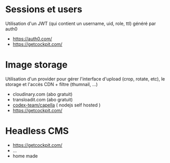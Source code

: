 # Sessions et users
Utilisation d'un JWT (qui contient un username, uid, role, ttl) généré par auth0
* https://auth0.com/
* https://getcockpit.com/

# Image storage
Utilisation d'un provider pour gérer l'interface d'upload (crop, rotate, etc), le storage et l'accès CDN + filtre (thumnail, ...)
* cloudinary.com (abo gratuit)
* transloadit.com (abo gratuit)
* [codex-team/capella](https://github.com/codex-team/capella) ( nodejs self hosted )
* https://getcockpit.com/

# Headless CMS
* https://getcockpit.com/
* ...
* home made
